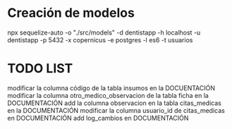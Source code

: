 # Creación de modelos
npx sequelize-auto -o "./src/models" -d dentistapp -h localhost -u dentistapp -p 5432 -x copernicus -e postgres -l es6 -t usuarios

# TODO LIST
modificar la columna código de la tabla insumos en la DOCUENTACIÓN
modificar la columna otro_medico_observacion de la tabla ficha en la DOCUMENTACIÓN
add la columna observacion en la tabla citas_medicas en la DOCUMENTACIÓN
modificar la columna usuario_id de citas_medicas en DOCUMENTACIÓN
add log_cambios en DOCUMENTACIÓN